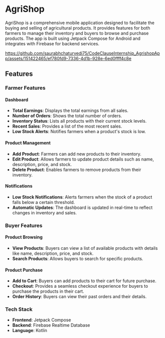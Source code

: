  # AgriShop

AgriShop is a comprehensive mobile application designed to facilitate the buying and selling of agricultural products. It provides features for both farmers to manage their inventory and buyers to browse and purchase products. The app is built using Jetpack Compose for Android and integrates with Firebase for backend services.


https://github.com/saurabhchaturvedi75/CodeClauseInternship_AgrishopApp/assets/151422465/ef780fd9-7336-4d1b-928e-6ed0ffff4c8e


## Features

### Farmer Features

#### Dashboard
- **Total Earnings**: Displays the total earnings from all sales.
- **Number of Orders**: Shows the total number of orders.
- **Inventory Status**: Lists all products with their current stock levels.
- **Recent Sales**: Provides a list of the most recent sales.
- **Low Stock Alerts**: Notifies farmers when a product's stock is low.

#### Product Management
- **Add Product**: Farmers can add new products to their inventory.
- **Edit Product**: Allows farmers to update product details such as name, description, price, and stock.
- **Delete Product**: Enables farmers to remove products from their inventory.

#### Notifications
- **Low Stock Notifications**: Alerts farmers when the stock of a product falls below a certain threshold.
- **Automatic Updates**: The dashboard is updated in real-time to reflect changes in inventory and sales.

### Buyer Features

#### Product Browsing
- **View Products**: Buyers can view a list of available products with details like name, description, price, and stock.
- **Search Products**: Allows buyers to search for specific products.

#### Product Purchase
- **Add to Cart**: Buyers can add products to their cart for future purchase.
- **Checkout**: Provides a seamless checkout experience for buyers to purchase the products in their cart.
- **Order History**: Buyers can view their past orders and their details.

### Tech Stack

- **Frontend**: Jetpack Compose
- **Backend**: Firebase Realtime Database
- **Language**: Kotlin
  





